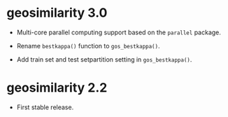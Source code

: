 # geosimilarity 3.0

* Multi-core parallel computing support based on the `parallel` package.

* Rename `bestkappa()` function to `gos_bestkappa()`.

* Add train set and test setpartition setting in `gos_bestkappa()`.

# geosimilarity 2.2

* First stable release.
